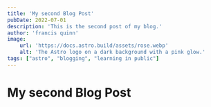 ```yaml
---
title: 'My second Blog Post'
pubDate: 2022-07-01
description: 'This is the second post of my blog.'
author: 'francis quinn'
image:
    url: 'https://docs.astro.build/assets/rose.webp'
    alt: 'The Astro logo on a dark background with a pink glow.'
tags: ["astro", "blogging", "learning in public"]
---
```

# My second Blog Post
